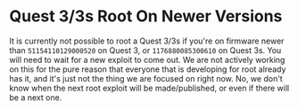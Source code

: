 # Quest 3/3s Root On Newer Versions
It is currently not possible to root a Quest 3/3s if you're on firmware newer than `51154110129000520` on Quest 3, or `1176880085300610` on Quest 3s. You will need to wait for a new exploit to come out. We are not actively working on this for the pure reason that everyone that is developing for root already has it, and it's just not the thing we are focused on right now. No, we don't know when the next root exploit will be made/published, or even if there will be a next one.
